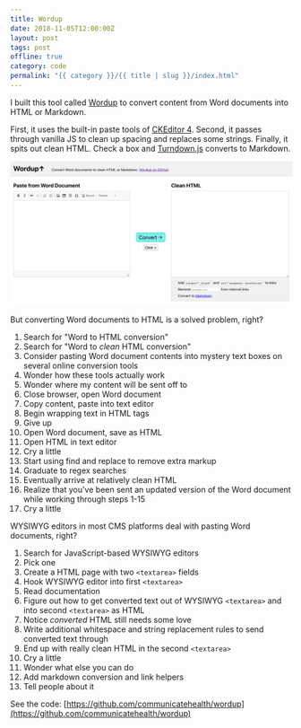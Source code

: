 ```yaml
---
title: Wordup
date: 2018-11-05T12:00:00Z
layout: post
tags: post
offline: true
category: code
permalink: "{{ category }}/{{ title | slug }}/index.html"
---
```


I built this tool called [Wordup](https://communicatehealth.github.io/wordup/) to convert content from Word documents into HTML or Markdown.

First, it uses the built-in paste tools of [CKEditor 4](https://ckeditor.com/ckeditor-4/). Second, it passes through vanilla JS to clean up spacing and replaces some strings. Finally, it spits out clean HTML. Check a box and [Turndown.js](https://github.com/domchristie/turndown) converts to Markdown.

[![Wordup screenshot](/img/wordup.png)](https://communicatehealth.github.io/wordup/)

But converting Word documents to HTML is a solved problem, right?

1. Search for "Word to HTML conversion"
1. Search for "Word to _clean_ HTML conversion"
1. Consider pasting Word document contents into mystery text boxes on several online conversion tools
1. Wonder how these tools actually work
1. Wonder where my content will be sent off to
1. Close browser, open Word document
1. Copy content, paste into text editor
1. Begin wrapping text in HTML tags
1. Give up
1. Open Word document, save as HTML
1. Open HTML in text editor
1. Cry a little
1. Start using find and replace to remove extra markup
1. Graduate to regex searches
1. Eventually arrive at relatively clean HTML
1. Realize that you've been sent an updated version of the Word document while working through steps 1-15
1. Cry a little

WYSIWYG editors in most CMS platforms deal with pasting Word documents, right?

1. Search for JavaScript-based WYSIWYG editors
1. Pick one
1. Create a HTML page with two `<textarea>` fields
1. Hook WYSIWYG editor into first `<textarea>`
1. Read documentation
1. Figure out how to get converted text out of WYSIWYG `<textarea>` and into second `<textarea>` as HTML
1. Notice _converted_ HTML still needs some love
1. Write additional whitespace and string replacement rules to send converted text through
1. End up with really clean HTML in the second `<textarea>`
1. Cry a little
1. Wonder what else you can do
1. Add markdown conversion and link helpers
1. Tell people about it

See the code: [https://github.com/communicatehealth/wordup](https://github.com/communicatehealth/wordup)
